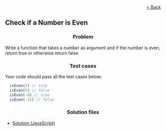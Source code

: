 [<p align="right">< Back</p>](../home.md)

<h2>Check if a Number is Even</h2>

<h3 align="center">Problem</h3>

<p>Write a function that takes a number as argument and if the number is even, return true or otherwise return false.</p>

<h3 align="center">Test cases</h3>

<p>Your code should pass all the test cases below:</p>

```js
  isEven(2) // true
  isEven(5) // false
  isEven(-8) // true
  isEven(-15) // false
```

<h3 align="center">Solution files</h3>

- [Solution (JavaScript)](./solution.js)